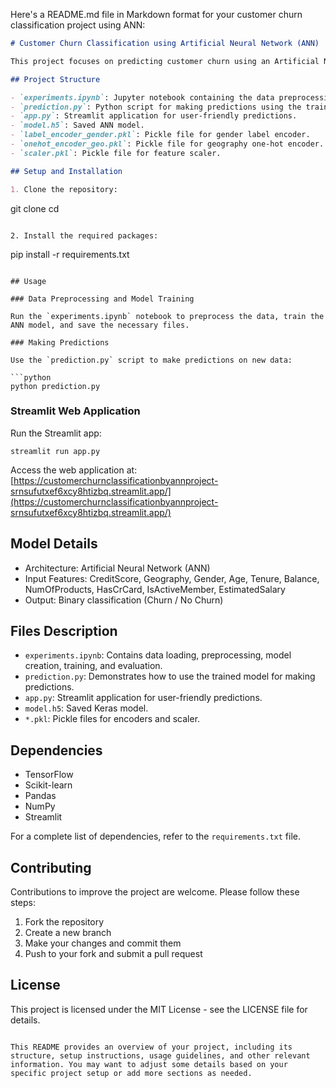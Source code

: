 Here's a README.md file in Markdown format for your customer churn classification project using ANN:

```markdown
# Customer Churn Classification using Artificial Neural Network (ANN)

This project focuses on predicting customer churn using an Artificial Neural Network (ANN). It includes data preprocessing, model training, and a Streamlit web application for making predictions.

## Project Structure

- `experiments.ipynb`: Jupyter notebook containing the data preprocessing, model training, and evaluation steps.
- `prediction.py`: Python script for making predictions using the trained model.
- `app.py`: Streamlit application for user-friendly predictions.
- `model.h5`: Saved ANN model.
- `label_encoder_gender.pkl`: Pickle file for gender label encoder.
- `onehot_encoder_geo.pkl`: Pickle file for geography one-hot encoder.
- `scaler.pkl`: Pickle file for feature scaler.

## Setup and Installation

1. Clone the repository:
   ```
   git clone <repository-url>
   cd <repository-name>
   ```

2. Install the required packages:
   ```
   pip install -r requirements.txt
   ```

## Usage

### Data Preprocessing and Model Training

Run the `experiments.ipynb` notebook to preprocess the data, train the ANN model, and save the necessary files.

### Making Predictions

Use the `prediction.py` script to make predictions on new data:

```python
python prediction.py
```

### Streamlit Web Application

Run the Streamlit app:

```
streamlit run app.py
```

Access the web application at: [https://customerchurnclassificationbyannproject-srnsufutxef6xcy8htizbq.streamlit.app/](https://customerchurnclassificationbyannproject-srnsufutxef6xcy8htizbq.streamlit.app/)

## Model Details

- Architecture: Artificial Neural Network (ANN)
- Input Features: CreditScore, Geography, Gender, Age, Tenure, Balance, NumOfProducts, HasCrCard, IsActiveMember, EstimatedSalary
- Output: Binary classification (Churn / No Churn)

## Files Description

- `experiments.ipynb`: Contains data loading, preprocessing, model creation, training, and evaluation.
- `prediction.py`: Demonstrates how to use the trained model for making predictions.
- `app.py`: Streamlit application for user-friendly predictions.
- `model.h5`: Saved Keras model.
- `*.pkl`: Pickle files for encoders and scaler.

## Dependencies

- TensorFlow
- Scikit-learn
- Pandas
- NumPy
- Streamlit

For a complete list of dependencies, refer to the `requirements.txt` file.

## Contributing

Contributions to improve the project are welcome. Please follow these steps:

1. Fork the repository
2. Create a new branch
3. Make your changes and commit them
4. Push to your fork and submit a pull request

## License

This project is licensed under the MIT License - see the LICENSE file for details.
```

This README provides an overview of your project, including its structure, setup instructions, usage guidelines, and other relevant information. You may want to adjust some details based on your specific project setup or add more sections as needed.